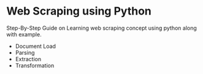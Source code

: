 <h1>Web Scraping using Python</h1>
<p>Step-By-Step Guide on Learning web scraping concept using python along with example.</p>
<ul>
  <li>Document Load</li>
  <li>Parsing</li>
  <li>Extraction</li>
  <li>Transformation</li>
</ul>
